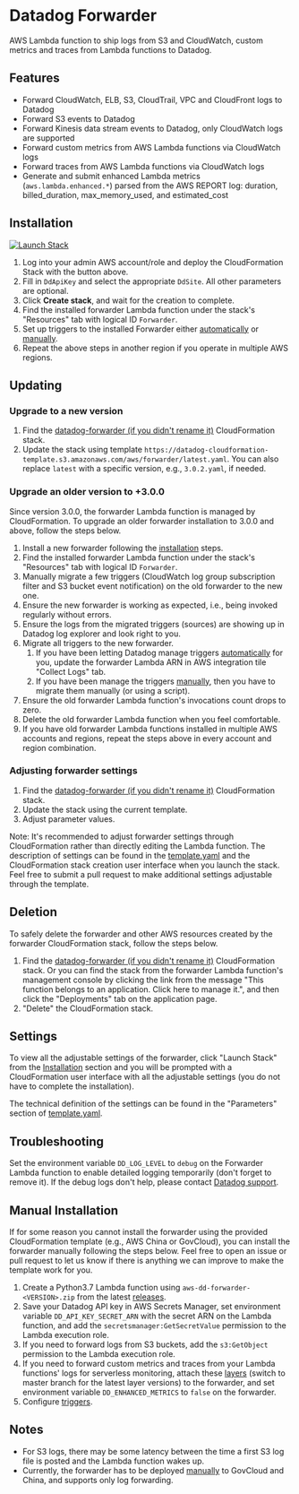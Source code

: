 # Datadog Forwarder

AWS Lambda function to ship logs from S3 and CloudWatch, custom metrics and traces from Lambda functions to Datadog.

## Features

- Forward CloudWatch, ELB, S3, CloudTrail, VPC and CloudFront logs to Datadog
- Forward S3 events to Datadog
- Forward Kinesis data stream events to Datadog, only CloudWatch logs are supported
- Forward custom metrics from AWS Lambda functions via CloudWatch logs
- Forward traces from AWS Lambda functions via CloudWatch logs
- Generate and submit enhanced Lambda metrics (`aws.lambda.enhanced.*`) parsed from the AWS REPORT log: duration, billed_duration, max_memory_used, and estimated_cost

## Installation

[![Launch Stack](https://s3.amazonaws.com/cloudformation-examples/cloudformation-launch-stack.png)](https://console.aws.amazon.com/cloudformation/home#/stacks/create/review?stackName=datadog-forwarder&templateURL=https://datadog-cloudformation-template.s3.amazonaws.com/aws/forwarder/latest.yaml)

1. Log into your admin AWS account/role and deploy the CloudFormation Stack with the button above.
1. Fill in `DdApiKey` and select the appropriate `DdSite`. All other parameters are optional.
1. Click **Create stack**, and wait for the creation to complete.
1. Find the installed forwarder Lambda function under the stack's "Resources" tab with logical ID `Forwarder`.
1. Set up triggers to the installed Forwarder either [automatically](https://docs.datadoghq.com/integrations/amazon_web_services/?tab=allpermissions#automatically-setup-triggers) or [manually](https://docs.datadoghq.com/integrations/amazon_web_services/?tab=allpermissions#manually-setup-triggers).
1. Repeat the above steps in another region if you operate in multiple AWS regions. 

## Updating

### Upgrade to a new version

1. Find the [datadog-forwarder (if you didn't rename it)](https://console.aws.amazon.com/cloudformation/home#/stacks?filteringText=datadog) CloudFormation stack.
1. Update the stack using template `https://datadog-cloudformation-template.s3.amazonaws.com/aws/forwarder/latest.yaml`. You can also replace `latest` with a specific version, e.g., `3.0.2.yaml`, if needed.

### Upgrade an older version to +3.0.0

Since version 3.0.0, the forwarder Lambda function is managed by CloudFormation. To upgrade an older forwarder installation to 3.0.0 and above, follow the steps below.

1. Install a new forwarder following the [installation](#installation) steps.
1. Find the installed forwarder Lambda function under the stack's "Resources" tab with logical ID `Forwarder`.
1. Manually migrate a few triggers (CloudWatch log group subscription filter and S3 bucket event notification) on the old forwarder to the new one.
1. Ensure the new forwarder is working as expected, i.e., being invoked regularly without errors.
1. Ensure the logs from the migrated triggers (sources) are showing up in Datadog log explorer and look right to you.
1. Migrate all triggers to the new forwarder.
   1. If you have been letting Datadog manage triggers [automatically](https://docs.datadoghq.com/integrations/amazon_web_services/?tab=allpermissions#automatically-setup-triggers) for you, update the forwarder Lambda ARN in AWS integration tile "Collect Logs" tab.
   1. If you have been manage the triggers [manually](https://docs.datadoghq.com/integrations/amazon_web_services/?tab=allpermissions#manually-setup-triggers), then you have to migrate them manually (or using a script).
1. Ensure the old forwarder Lambda function's invocations count drops to zero.
1. Delete the old forwarder Lambda function when you feel comfortable.
1. If you have old forwarder Lambda functions installed in multiple AWS accounts and regions, repeat the steps above in every account and region combination.

### Adjusting forwarder settings

1. Find the [datadog-forwarder (if you didn't rename it)](https://console.aws.amazon.com/cloudformation/home#/stacks?filteringText=datadog) CloudFormation stack.
1. Update the stack using the current template.
1. Adjust parameter values.

Note: It's recommended to adjust forwarder settings through CloudFormation rather than directly editing the Lambda function. The description of settings can be found in the [template.yaml](template.yaml) and the CloudFormation stack creation user interface when you launch the stack. Feel free to submit a pull request to make additional settings adjustable through the template.

## Deletion

To safely delete the forwarder and other AWS resources created by the forwarder CloudFormation stack, follow the steps below.

1. Find the [datadog-forwarder (if you didn't rename it)](https://console.aws.amazon.com/cloudformation/home#/stacks?filteringText=datadog) CloudFormation stack. Or you can find the stack from the forwarder Lambda function's management console by clicking the link from the message "This function belongs to an application. Click here to manage it.", and then click the "Deployments" tab on the application page.
1. "Delete" the CloudFormation stack.

## Settings

To view all the adjustable settings of the forwarder, click "Launch Stack" from the [Installation](#installation) section and you will be prompted with a CloudFormation user interface with all the adjustable settings (you do not have to complete the installation).

The technical definition of the settings can be found in the "Parameters" section of [template.yaml](template.yaml).

## Troubleshooting

Set the environment variable `DD_LOG_LEVEL` to `debug` on the Forwarder Lambda function to enable detailed logging temporarily (don't forget to remove it). If the debug logs don't help, please contact [Datadog support](https://www.datadoghq.com/support/).

## Manual Installation

If for some reason you cannot install the forwarder using the provided CloudFormation template (e.g., AWS China or GovCloud), you can install the forwarder manually following the steps below. Feel free to open an issue or pull request to let us know if there is anything we can improve to make the template work for you.

1. Create a Python3.7 Lambda function using `aws-dd-forwarder-<VERSION>.zip` from the latest [releases](https://github.com/DataDog/datadog-serverless-functions/releases).
1. Save your Datadog API key in AWS Secrets Manager, set environment variable `DD_API_KEY_SECRET_ARN` with the secret ARN on the Lambda function, and add the `secretsmanager:GetSecretValue` permission to the Lambda execution role.
1. If you need to forward logs from S3 buckets, add the `s3:GetObject` permission to the Lambda execution role.
1. If you need to forward custom metrics and traces from your Lambda functions' logs for serverless monitoring, attach these [layers](https://github.com/DataDog/datadog-serverless-functions/blob/3639499bf602ea3d04493028aa08d1076cc02234/aws/logs_monitoring/template.yaml#L264) (switch to master branch for the latest layer versions) to the forwarder, and set environment variable `DD_ENHANCED_METRICS` to `false` on the forwarder.
1. Configure [triggers](https://docs.datadoghq.com/integrations/amazon_web_services/?tab=allpermissions#send-aws-service-logs-to-datadog).

## Notes

* For S3 logs, there may be some latency between the time a first S3 log file is posted and the Lambda function wakes up.
* Currently, the forwarder has to be deployed [manually](#manual-installation) to GovCloud and China, and supports only log forwarding.
